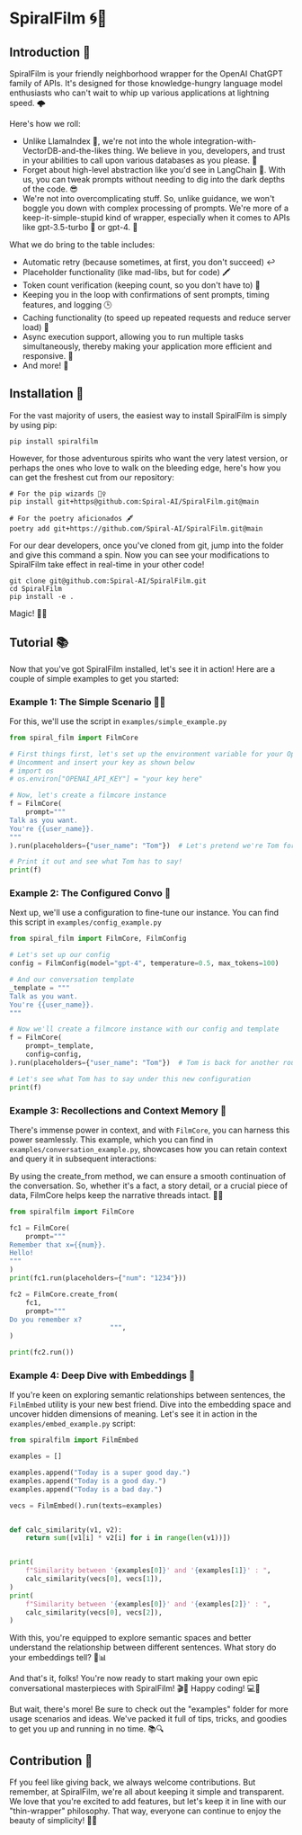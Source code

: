 # SpiralFilm 🌀🎥
## Introduction 🚀
SpiralFilm is your friendly neighborhood wrapper for the OpenAI ChatGPT family of APIs. It's designed for those knowledge-hungry language model enthusiasts who can't wait to whip up various applications at lightning speed. 🌩️

Here's how we roll:

- Unlike LlamaIndex 🦙, we're not into the whole integration-with-VectorDB-and-the-likes thing. We believe in you, developers, and trust in your abilities to call upon various databases as you please. 💪
- Forget about high-level abstraction like you'd see in LangChain 🔗. With us, you can tweak prompts without needing to dig into the dark depths of the code. 😎
- We're not into overcomplicating stuff. So, unlike guidance, we won't boggle you down with complex processing of prompts. We're more of a keep-it-simple-stupid kind of wrapper, especially when it comes to APIs like gpt-3.5-turbo 🚀 or gpt-4. 🤖

What we do bring to the table includes:

- Automatic retry (because sometimes, at first, you don't succeed) ↩️
- Placeholder functionality (like mad-libs, but for code) 🖍️
- Token count verification (keeping count, so you don't have to) 🔢
- Keeping you in the loop with confirmations of sent prompts, timing features, and logging 🕒
- Caching functionality (to speed up repeated requests and reduce server load) 🚀
- Async execution support, allowing you to run multiple tasks simultaneously, thereby making your application more efficient and responsive. 👾
- And more! 🎉

## Installation 🔧

For the vast majority of users, the easiest way to install SpiralFilm is simply by using pip:
```
pip install spiralfilm
```

However, for those adventurous spirits who want the very latest version, or perhaps the ones who love to walk on the bleeding edge, here's how you can get the freshest cut from our repository:

```
# For the pip wizards 🧙‍♀️
pip install git+https@github.com:Spiral-AI/SpiralFilm.git@main

# For the poetry aficionados 🖋️
poetry add git+https://github.com/Spiral-AI/SpiralFilm.git@main
```

For our dear developers, once you've cloned from git, jump into the folder and give this command a spin. Now you can see your modifications to SpiralFilm take effect in real-time in your other code! 

```
git clone git@github.com:Spiral-AI/SpiralFilm.git
cd SpiralFilm
pip install -e .
```
Magic! 🎩✨

## Tutorial 📚

Now that you've got SpiralFilm installed, let's see it in action! Here are a couple of simple examples to get you started:

### Example 1: The Simple Scenario 🏄‍♀️
For this, we'll use the script in `examples/simple_example.py`

```python
from spiral_film import FilmCore

# First things first, let's set up the environment variable for your OpenAI API key
# Uncomment and insert your key as shown below
# import os
# os.environ["OPENAI_API_KEY"] = "your key here"

# Now, let's create a filmcore instance
f = FilmCore(
    prompt="""
Talk as you want.
You're {{user_name}}.
"""
).run(placeholders={"user_name": "Tom"})  # Let's pretend we're Tom for this one

# Print it out and see what Tom has to say!
print(f)
```

### Example 2: The Configured Convo 🤖
Next up, we'll use a configuration to fine-tune our instance. You can find this script in `examples/config_example.py`

```python
from spiral_film import FilmCore, FilmConfig

# Let's set up our config
config = FilmConfig(model="gpt-4", temperature=0.5, max_tokens=100)

# And our conversation template
_template = """
Talk as you want.
You're {{user_name}}.
"""

# Now we'll create a filmcore instance with our config and template
f = FilmCore(
    prompt=_template,
    config=config,
).run(placeholders={"user_name": "Tom"})  # Tom is back for another round!

# Let's see what Tom has to say under this new configuration
print(f)
```

### Example 3: Recollections and Context Memory 🧠
There's immense power in context, and with `FilmCore`, you can harness this power seamlessly. This example, which you can find in `examples/conversation_example.py`, showcases how you can retain context and query it in subsequent interactions:


By using the create_from method, we can ensure a smooth continuation of the conversation. So, whether it's a fact, a story detail, or a crucial piece of data, FilmCore helps keep the narrative threads intact. 🧵📖
```python
from spiralfilm import FilmCore

fc1 = FilmCore(
    prompt="""
Remember that x={{num}}.
Hello!
"""
)
print(fc1.run(placeholders={"num": "1234"}))

fc2 = FilmCore.create_from(
    fc1,
    prompt="""
Do you remember x?
                         """,
)

print(fc2.run())

```


### Example 4: Deep Dive with Embeddings 🌊
If you're keen on exploring semantic relationships between sentences, the `FilmEmbed` utility is your new best friend. Dive into the embedding space and uncover hidden dimensions of meaning. Let's see it in action in the `examples/embed_example.py` script:
```python
from spiralfilm import FilmEmbed

examples = []

examples.append("Today is a super good day.")
examples.append("Today is a good day.")
examples.append("Today is a bad day.")

vecs = FilmEmbed().run(texts=examples)


def calc_similarity(v1, v2):
    return sum([v1[i] * v2[i] for i in range(len(v1))])


print(
    f"Similarity between '{examples[0]}' and '{examples[1]}' : ",
    calc_similarity(vecs[0], vecs[1]),
)
print(
    f"Similarity between '{examples[0]}' and '{examples[2]}' : ",
    calc_similarity(vecs[0], vecs[2]),
)

```

With this, you're equipped to explore semantic spaces and better understand the relationship between different sentences. What story do your embeddings tell? 🧐📊

And that's it, folks! You're now ready to start making your own epic conversational masterpieces with SpiralFilm! 🎬🍿 Happy coding! 💻🚀

But wait, there's more! Be sure to check out the "examples" folder for more usage scenarios and ideas. We've packed it full of tips, tricks, and goodies to get you up and running in no time. 📚🔍

## Contribution 🤝

Ff you feel like giving back, we always welcome contributions. But remember, at SpiralFilm, we're all about keeping it simple and transparent. We love that you're excited to add features, but let's keep it in line with our "thin-wrapper" philosophy. That way, everyone can continue to enjoy the beauty of simplicity! 💖🌐